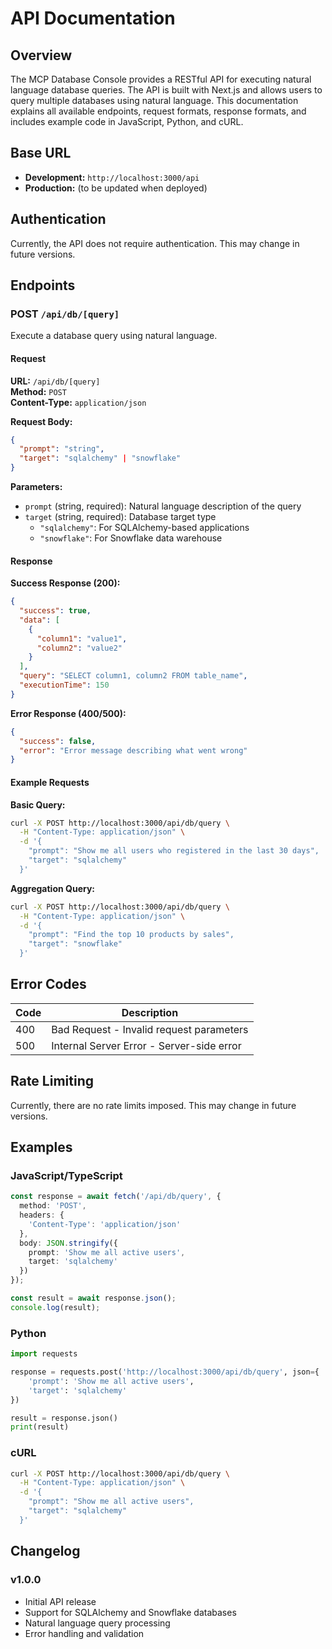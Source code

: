 # API Documentation

## Overview
The MCP Database Console provides a RESTful API for executing natural language database queries. 
The API is built with Next.js and allows users to query multiple databases using natural language. 
This documentation explains all available endpoints, request formats, response formats, and includes example code in JavaScript, Python, and cURL.

## Base URL

- **Development:** `http://localhost:3000/api`  
- **Production:** (to be updated when deployed)

## Authentication

Currently, the API does not require authentication. This may change in future versions.

## Endpoints

### POST `/api/db/[query]`

Execute a database query using natural language.

#### Request

**URL:** `/api/db/[query]`  
**Method:** `POST`  
**Content-Type:** `application/json`

**Request Body:**

```json
{
  "prompt": "string",
  "target": "sqlalchemy" | "snowflake"
}
```
**Parameters:**

- `prompt` (string, required): Natural language description of the query
- `target` (string, required): Database target type
  - `"sqlalchemy"`: For SQLAlchemy-based applications
  - `"snowflake"`: For Snowflake data warehouse

#### Response

**Success Response (200):**

```json
{
  "success": true,
  "data": [
    {
      "column1": "value1",
      "column2": "value2"
    }
  ],
  "query": "SELECT column1, column2 FROM table_name",
  "executionTime": 150
}
```

**Error Response (400/500):**

```json
{
  "success": false,
  "error": "Error message describing what went wrong"
}
```

#### Example Requests

**Basic Query:**

```bash
curl -X POST http://localhost:3000/api/db/query \
  -H "Content-Type: application/json" \
  -d '{
    "prompt": "Show me all users who registered in the last 30 days",
    "target": "sqlalchemy"
  }'
```

**Aggregation Query:**

```bash
curl -X POST http://localhost:3000/api/db/query \
  -H "Content-Type: application/json" \
  -d '{
    "prompt": "Find the top 10 products by sales",
    "target": "snowflake"
  }'
```

## Error Codes

| Code | Description                               |
| ---- | ----------------------------------------- |
| 400  | Bad Request - Invalid request parameters  |
| 500  | Internal Server Error - Server-side error |

## Rate Limiting

Currently, there are no rate limits imposed. This may change in future versions.

## Examples

### JavaScript/TypeScript

```typescript
const response = await fetch('/api/db/query', {
  method: 'POST',
  headers: {
    'Content-Type': 'application/json'
  },
  body: JSON.stringify({
    prompt: 'Show me all active users',
    target: 'sqlalchemy'
  })
});

const result = await response.json();
console.log(result);
```

### Python

```python
import requests

response = requests.post('http://localhost:3000/api/db/query', json={
    'prompt': 'Show me all active users',
    'target': 'sqlalchemy'
})

result = response.json()
print(result)
```

### cURL

```bash
curl -X POST http://localhost:3000/api/db/query \
  -H "Content-Type: application/json" \
  -d '{
    "prompt": "Show me all active users",
    "target": "sqlalchemy"
  }'
```

## Changelog

### v1.0.0

- Initial API release
- Support for SQLAlchemy and Snowflake databases
- Natural language query processing
- Error handling and validation

